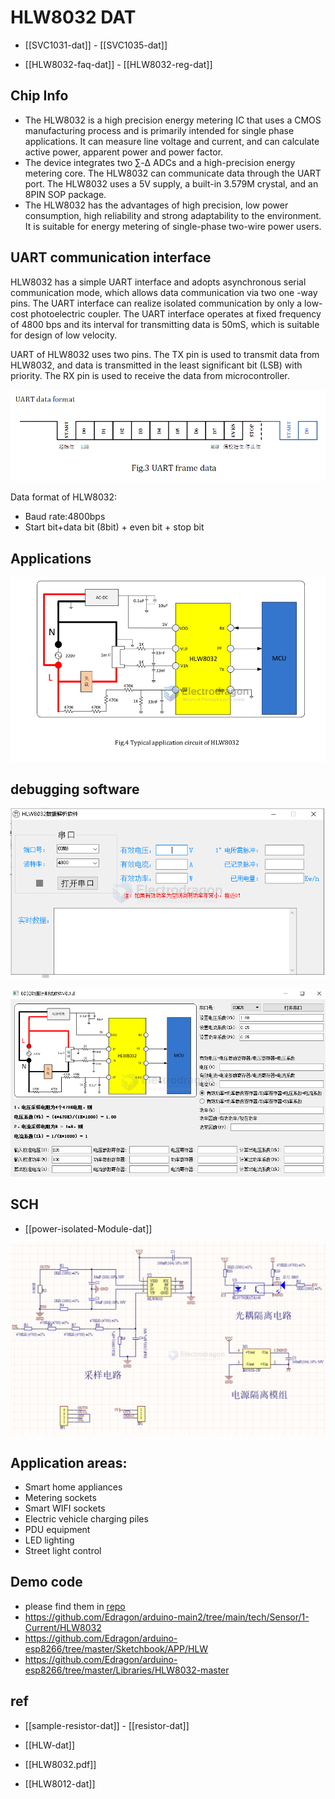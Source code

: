 # HLW8032 DAT

- [[SVC1031-dat]] - [[SVC1035-dat]]

- [[HLW8032-faq-dat]] - [[HLW8032-reg-dat]]

## Chip Info

- The HLW8032 is a high precision energy metering IC that uses a CMOS manufacturing process and is primarily intended for single phase applications. It can measure line voltage and current, and can calculate active power, apparent power and power factor.
- The device integrates two ∑-Δ ADCs and a high-precision energy metering core. The HLW8032 can communicate data through the UART port. The HLW8032 uses a 5V supply, a built-in 3.579M crystal, and an 8PIN SOP package.
- The HLW8032 has the advantages of high precision, low power consumption, high reliability and strong adaptability to the environment. It is suitable for energy metering of single-phase two-wire power users.


## UART communication interface


HLW8032 has a simple UART interface and adopts asynchronous serial communication mode, which allows data communication via two one -way pins. The UART interface can realize isolated communication by only a low-cost photoelectric coupler. The UART interface operates at fixed frequency of 4800 bps and its interval for transmitting data is 50mS, which is suitable for design of low velocity.   

UART of HLW8032 uses two pins. The TX pin is used to transmit data from HLW8032, and data is transmitted in the least significant bit (LSB) with priority. The RX pin is used to receive the data from microcontroller. 

![](2025-02-13-16-09-20.png)

Data format of HLW8032:   
 
- Baud rate:4800bps   
- Start bit+data bit (8bit) + even bit + stop bit


## Applications 

![](2023-11-01-18-24-07.png)


## debugging software 

![](2024-12-18-17-08-33.png)

![](2024-12-18-17-09-06.png)

## SCH 

- [[power-isolated-Module-dat]]

![](2025-05-20-12-28-21.png)

## Application areas:

- Smart home appliances
- Metering sockets
- Smart WIFI sockets
- Electric vehicle charging piles
- PDU equipment
- LED lighting
- Street light control

## Demo code 

- please find them in [repo](https://github.com/Edragon/HLW)
- https://github.com/Edragon/arduino-main2/tree/main/tech/Sensor/1-Current/HLW8032
- https://github.com/Edragon/arduino-esp8266/tree/master/Sketchbook/APP/HLW
- https://github.com/Edragon/arduino-esp8266/tree/master/Libraries/HLW8032-master


## ref

- [[sample-resistor-dat]] - [[resistor-dat]]

- [[HLW-dat]]

- [[HLW8032.pdf]]

- [[HLW8012-dat]] 